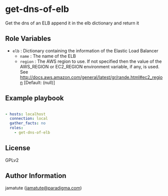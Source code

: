 # get-dns-of-elb

Get the dns of an ELB append it in the elb dictionary and return it 

## Role Variables

* `elb`      : Dictionary containing the information of the Elastic Load Balancer
  * `name`   : The name of the ELB
  * `region` : The AWS region to use. If not specified then the value of the AWS_REGION or EC2_REGION environment variable, if any, is used. See http://docs.aws.amazon.com/general/latest/gr/rande.html#ec2_region [Default: (null)]

## Example playbook

```yaml

- hosts: localhost
  connection: local
  gather_facts: no
  roles:
    - get-dns-of-elb
```

## License

GPLv2

## Author Information
jamatute (jamatute@paradigma.com)
